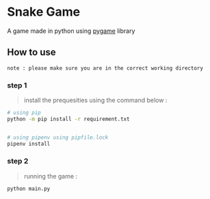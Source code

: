 # Snake Game

A game made in python using [pygame](https://www.pygame.org/news) library

## How to use

`note : please make sure you are in the correct working directory`

### step 1 

>install the prequesities
using the command below :

```bash
# using pip
python -m pip install -r requirement.txt


# using pipenv using pipfile.lock
pipenv install
```

### step 2

>running the game :

```bash
python main.py
```